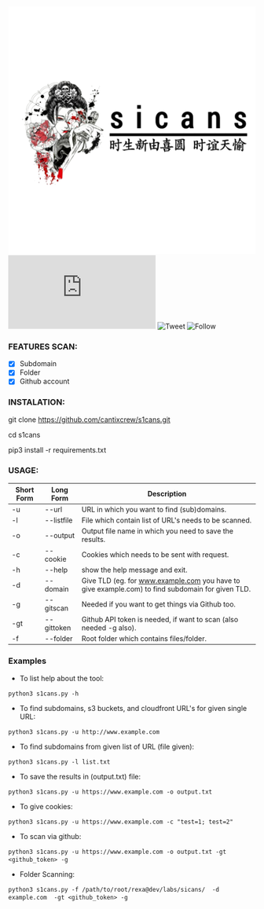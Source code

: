 ![alt tag](https://github.com/cantixcrew/s1cans/blob/master/img/1593113761752.png)
![Size](https://img.shields.io/github/size/cantixcrew/s1cans/README.md)
![Tweet](https://img.shields.io/twitter/url?style=social&url=https%3A%2F%2Ftwitter.com%2Fnenghaxor)
![Follow](https://img.shields.io/twitter/follow/nenghaxor?label=Follow&style=social)

### FEATURES SCAN:
- [x] Subdomain
- [x] Folder
- [x] Github account

### INSTALATION:
git clone https://github.com/cantixcrew/s1cans.git

cd s1cans

pip3 install -r requirements.txt

### USAGE:

Short Form    | Long Form     | Description
------------- | ------------- |-------------
-u            | --url         | URL in which you want to find (sub)domains.
-l            | --listfile    | File which contain list of URL's needs to be scanned.
-o            | --output      | Output file name in which you need to save the results.
-c            | --cookie      | Cookies which needs to be sent with request.
-h            | --help        | show the help message and exit.
-d            | --domain      | Give TLD (eg. for www.example.com you have to give example.com) to find subdomain for given TLD.
-g            | --gitscan     | Needed if you want to get things via Github too.
-gt           | --gittoken    | Github API token is needed, if want to scan (also needed -g also).
-f            | --folder      | Root folder which contains files/folder.

### Examples
* To list help about the tool:
```
python3 s1cans.py -h
```
* To find subdomains, s3 buckets, and cloudfront URL's for given single URL:
```
python3 s1cans.py -u http://www.example.com
```
* To find subdomains from given list of URL (file given):
```
python3 s1cans.py -l list.txt
```

* To save the results in (output.txt) file:
```
python3 s1cans.py -u https://www.example.com -o output.txt
```
* To give cookies:
```
python3 s1cans.py -u https://www.example.com -c "test=1; test=2"
```
* To scan via github:
```
python3 s1cans.py -u https://www.example.com -o output.txt -gt <github_token> -g 
```
* Folder Scanning:
```
python3 s1cans.py -f /path/to/root/rexa@dev/labs/sicans/  -d example.com  -gt <github_token> -g
```
